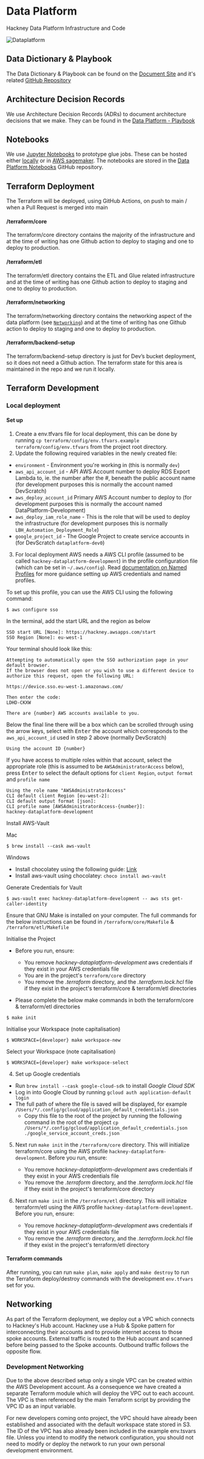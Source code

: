 # Data Platform

Hackney Data Platform Infrastructure and Code

![Dataplatform](https://user-images.githubusercontent.com/8051117/118786691-fd9eb880-b889-11eb-97cc-e0b5fbf56d6b.jpg)


## Data Dictionary & Playbook

The Data Dictionary & Playbook can be found on the [Document Site](http://playbook.hackney.gov.uk/Data-Platform-Playbook/) and it's related [GitHub Repository](https://github.com/LBHackney-IT/Data-Platform-Playbook/)

## Architecture Decision Records

We use Architecture Decision Records (ADRs) to document architecture decisions that we make. They can be found in the
[Data Platform - Playbook](http://playbook.hackney.gov.uk/)

## Notebooks

We use [Jupyter Notebooks](https://jupyter.org/) to prototype glue jobs.
These can be hosted either [locally](https://github.com/LBHackney-IT/Data-Platform-Notebooks#running-jupyter-locally-using-docker) or in [AWS sagemaker](https://lbhackney-it.github.io/Data-Platform-Playbook/playbook/transforming-data/using-aws-glue/using-sagemaker).
The notebooks are stored in the [Data Platform Notebooks](https://github.com/LBHackney-IT/Data-Platform-Notebooks) GitHub repository.

## Terraform Deployment

The Terraform will be deployed, using GitHub Actions, on push to main / when a Pull Request is merged into main

#### /terraform/core

The terraform/core directory contains the majority of the infrastructure and at the time of writing has one Github action to deploy to staging and one to deploy to production.

#### /terraform/etl

The terraform/etl directory contains the ETL and Glue related infrastructure and at the time of writing has one Github action to deploy to staging and one to deploy to production.

#### /terraform/networking

The terraform/networking directory contains the networking aspect of the data platform (see [`Networking`](#Networking)) and at the time of writing has one Github action to deploy to staging and one to deploy to production.

#### /terraform/backend-setup

The terraform/backend-setup directory is just for Dev’s bucket deployment, so it does not need a Github action. The terraform state for this area is maintained in the repo and we run it locally.

## Terraform Development

### Local deployment

#### Set up

1. Create a env.tfvars file for local deployment, this can be done by running `cp terraform/config/env.tfvars.example terraform/config/env.tfvars` from the project root directory.
2. Update the following required variables in the newly created file:

- `environment` - Environment you're working in (this is normally `dev`)
- `aws_api_account_id` - API AWS Account number to deploy RDS Export Lambda to, ie. the number after the #, beneath the public account name (for development purposes this is normally the account named DevScratch)
- `aws_deploy_account_id` Primary AWS Account number to deploy to (for development purposes this is normally the account named DataPlatform-Development)
- `aws_deploy_iam_role_name` - This is the role that will be used to deploy the infrastructure (for development purposes this is normally `LBH_Automation_Deployment_Role`)
- `google_project_id` - The Google Project to create service accounts in (for DevScratch `dataplatform-dev0`)

3. For local deployment AWS needs a AWS CLI profile (assumed to be called `hackney-dataplatform-development`) in the profile configuration file (which can be set in `~/.aws/config`). Read [documentation on Named Profiles](https://docs.aws.amazon.com/cli/latest/userguide/cli-configure-profiles.html) for more guidance setting up AWS credentials and named profiles.

To set up this profile, you can use the AWS CLI using the following command:

```
$ aws configure sso
```

In the terminal, add the start URL and the region as below

```
SSO start URL [None]: https://hackney.awsapps.com/start
SSO Region [None]: eu-west-1
```

Your terminal should look like this:

```
Attempting to automatically open the SSO authorization page in your default browser.
If the browser does not open or you wish to use a different device to authorize this request, open the following URL:

https://device.sso.eu-west-1.amazonaws.com/

Then enter the code:
LDHD-CKXW

There are {number} AWS accounts available to you.
```

Below the final line there will be a box which can be scrolled through using the arrow keys, select with <kbd>Enter</kbd> the account which corresponds to the `aws_api_account_id` used in step 2 above (normally DevScratch)

```
Using the account ID {number}
```

If you have access to multiple roles within that account, select the appropriate role (this is assumed to be `AWSAdministratorAccess` below), press <kbd>Enter</kbd> to select the default options for `client Region`, `output format` and `profile name`

```
Using the role name "AWSAdministratorAccess"
CLI default client Region [eu-west-2]:
CLI default output format [json]:
CLI profile name [AWSAdministratorAccess-{number}]:
hackney-dataplatform-development
```

Install AWS-Vault

Mac
```
$ brew install --cask aws-vault
```
Windows

- Install chocolatey using the following guide: [Link](https://chocolatey.org/install#individual)
- Install aws-vault using chocolatey: ```choco install aws-vault```

Generate Credentials for Vault

```
$ aws-vault exec hackney-dataplatform-development -- aws sts get-caller-identity
```

Ensure that GNU Make is installed on your computer. The full commands for the below instructions can be found in `/terraform/core/Makefile` & `/terraform/etl/Makefile`

Initialise the Project

- Before you run, ensure:
  - You remove _hackney-dataplatform-development_ aws credentials if they exist in your AWS credentials file
  - You are in the project's `terraform/core` directory 
  - You remove the _.terraform_ directory, and the _.terraform.lock.hcl_ file if they exist in the project's terraform/core & terraform/etl directories
    
- Please complete the below make commands in both the terraform/core & terraform/etl directories

```
$ make init
```

Initialise your Workspace (note capitalisation)

```
$ WORKSPACE={developer} make workspace-new
```

Select your Workspace (note capitalisation)

```
$ WORKSPACE={developer} make workspace-select
```

4. Set up Google credentials

- Run `brew install --cask google-cloud-sdk` to install _Google Cloud SDK_
- Log in into Google Cloud by running `gcloud auth application-default login`
- The full path of where the file is saved will be displayed, for example `/Users/*/.config/gcloud/application_default_credentials.json`
  - Copy this file to the root of the project by running the following command in the root of the project `cp /Users/*/.config/gcloud/application_default_credentials.json ./google_service_account_creds.json`

5. Next run `make init` in the `/terraform/core` directory.
   This will initialize terraform/core using the AWS profile `hackney-dataplatform-development`. Before you run, ensure:
   - You remove _hackney-dataplatform-development_ aws credentials if they exist in your AWS credentials file
   - You remove the _.terraform_ directory, and the _.terraform.lock.hcl_ file if they exist in the project's terraform/core directory

6. Next run `make init` in the `/terraform/etl` directory.
   This will initialize terraform/etl using the AWS profile `hackney-dataplatform-development`. Before you run, ensure:
    - You remove _hackney-dataplatform-development_ aws credentials if they exist in your AWS credentials file
    - You remove the _.terraform_ directory, and the _.terraform.lock.hcl_ file if they exist in the project's terraform/etl directory

#### Terraform commands

After running, you can run `make plan`, `make apply` and `make destroy` to run the Terraform deploy/destroy commands with the development `env.tfvars` set for you.


## Networking

As part of the Terraform deployment, we deploy out a VPC which connects to Hackney's Hub account. Hackney use a Hub &
Spoke pattern for interconnecting their accounts and to provide internet access to those spoke accounts. External
traffic is routed to the Hub account and scanned before being passed to the Spoke accounts. Outbound traffic follows the
opposite flow.

### Development Networking

Due to the above described setup only a single VPC can be created within the AWS Development account. As a consequence
we have created a separate Terraform module which will deploy the VPC out to each account. The VPC is then referenced
by the main Terraform script by providing the VPC ID as an input variable.

For new developers coming onto project, the VPC should have already been established and associated with the default
workspace state stored in S3. The ID of the VPC has also already been included in the example env.tsvars file. Unless
you intend to modify the network configuration, you should not need to modify or deploy the network to run your own
personal development environment.
